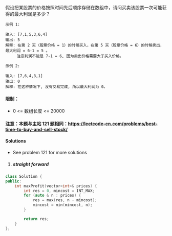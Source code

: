 假设把某股票的价格按照时间先后顺序存储在数组中，请问买卖该股票一次可能获得的最大利润是多少？

 

```
示例 1:

输入: [7,1,5,3,6,4]
输出: 5
解释: 在第 2 天（股票价格 = 1）的时候买入，在第 5 天（股票价格 = 6）的时候卖出，最大利润 = 6-1 = 5 。
     注意利润不能是 7-1 = 6, 因为卖出价格需要大于买入价格。

示例 2:

输入: [7,6,4,3,1]
输出: 0
解释: 在这种情况下, 没有交易完成, 所以最大利润为 0。
```

 

#### 限制：

- 0 <= 数组长度 <= 20000

 

#### 注意：本题与主站 121 题相同：https://leetcode-cn.com/problems/best-time-to-buy-and-sell-stock/


#### Solutions

- See problem 121 for more solutions

1. ##### straight forward

```cpp
class Solution {
public:
    int maxProfit(vector<int>& prices) {
        int res = 0, mincost = INT_MAX;
        for (auto & n : prices) {
            res = max(res, n - mincost);
            mincost = min(mincost, n);
        }

        return res;
    }
};
```